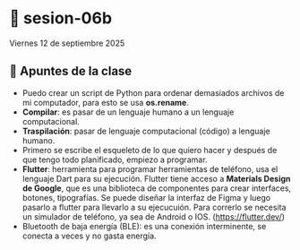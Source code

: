 # 🌷 sesion-06b

Viernes 12 de septiembre 2025

## 🪩 Apuntes de la clase
- Puedo crear un script de Python para ordenar demasiados archivos de mi computador, para esto se usa **os.rename**.
- **Compilar**: es pasar de un lenguaje humano a un lenguaje computacional.
- **Traspilación**: pasar de lenguaje computacional (código) a lenguaje humano.
- Primero se escribe el esqueleto de lo que quiero hacer y después de que tengo todo planificado, empiezo a programar.
- **Flutter**: herramienta para programar herramientas de teléfono, usa el lenguaje Dart para su ejecución. Flutter tiene acceso a **Materials Design de Google**, que es una biblioteca de componentes para crear interfaces, botones, tipografías. Se puede diseñar la interfaz de Figma y luego pasarlo a flutter para llevarlo a su ejecucuión. Para correrlo se necesita un simulador de teléfono, ya sea de Android o IOS. (https://flutter.dev/)
- Bluetooth de baja energía (BLE): es una conexión interminente, se conecta a veces y no gasta energía.

